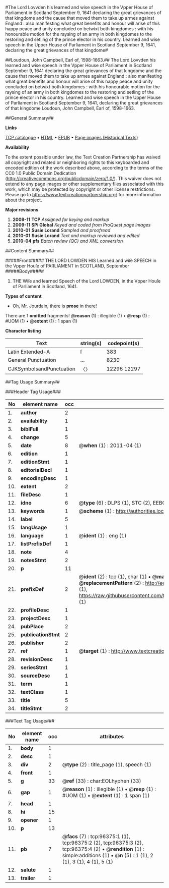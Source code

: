 #The Lord Lovvden his learned and wise speech in the Vpper House of Parliament in Scotland September 9, 1641 declaring the great grievances of that kingdome and the cause that moved them to take up armes against England : also manifesting what great benefits and honour will arise of this happy peace and unity concluded on betwixt both kingdomes : with his honourable motion for the raysing of an army in both kingdomes to the restoring and setling of the prince elector in his country. Learned and wise speech in the Upper House of Parliament in Scotland September 9, 1641, declaring the great grievances of that kingdome#

##Loudoun, John Campbell, Earl of, 1598-1663.##
The Lord Lovvden his learned and wise speech in the Vpper House of Parliament in Scotland September 9, 1641 declaring the great grievances of that kingdome and the cause that moved them to take up armes against England : also manifesting what great benefits and honour will arise of this happy peace and unity concluded on betwixt both kingdomes : with his honourable motion for the raysing of an army in both kingdomes to the restoring and setling of the prince elector in his country.
Learned and wise speech in the Upper House of Parliament in Scotland September 9, 1641, declaring the great grievances of that kingdome
Loudoun, John Campbell, Earl of, 1598-1663.

##General Summary##

**Links**

[TCP catalogue](http://www.ota.ox.ac.uk/tcp/)  • 
[HTML](http://tei.it.ox.ac.uk/tcp/Texts-HTML/free/A49/A49192.html)  • 
[EPUB](http://tei.it.ox.ac.uk/tcp/Texts-EPUB/free/A49/A49192.epub) • 
[Page images (Historical Texts)](https://historicaltexts.jisc.ac.uk/eebo-12993923e)

**Availability**

To the extent possible under law, the Text Creation Partnership has waived all copyright and related or neighboring rights to this keyboarded and encoded edition of the work described above, according to the terms of the CC0 1.0 Public Domain Dedication (http://creativecommons.org/publicdomain/zero/1.0/). This waiver does not extend to any page images or other supplementary files associated with this work, which may be protected by copyright or other license restrictions. Please go to https://www.textcreationpartnership.org/ for more information about the project.

**Major revisions**

1. __2009-11__ __TCP__ *Assigned for keying and markup*
1. __2009-11__ __SPi Global__ *Keyed and coded from ProQuest page images*
1. __2010-01__ __Susie Lorand__ *Sampled and proofread*
1. __2010-01__ __Susie Lorand__ *Text and markup reviewed and edited*
1. __2010-04__ __pfs__ *Batch review (QC) and XML conversion*

##Content Summary##

#####Front#####
THE LORD LOWDEN HIS Learned and wiſe SPEECH in the Vpper Houſe of PARLIAMENT in SCOTLAND, September 
#####Body#####

1. THE Wiſe and learned Speech of the Lord LOWDEN, in the Vpper Houſe of Parliament in Scotland, 1641.

**Types of content**

  * Oh, Mr. Jourdain, there is **prose** in there!

There are 1 **omitted** fragments! 
 @__reason__ (1) : illegible (1)  •  @__resp__ (1) : #UOM (1)  •  @__extent__ (1) : 1 span (1)

**Character listing**


|Text|string(s)|codepoint(s)|
|---|---|---|
|Latin Extended-A|ſ|383|
|General Punctuation|…|8230|
|CJKSymbolsandPunctuation|〈〉|12296 12297|

##Tag Usage Summary##

###Header Tag Usage###

|No|element name|occ|attributes|
|---|---|---|---|
|1.|__author__|2||
|2.|__availability__|1||
|3.|__biblFull__|1||
|4.|__change__|5||
|5.|__date__|8| @__when__ (1) : 2011-04 (1)|
|6.|__edition__|1||
|7.|__editionStmt__|1||
|8.|__editorialDecl__|1||
|9.|__encodingDesc__|1||
|10.|__extent__|2||
|11.|__fileDesc__|1||
|12.|__idno__|6| @__type__ (6) : DLPS (1), STC (2), EEBO-CITATION (1), OCLC (1), VID (1)|
|13.|__keywords__|1| @__scheme__ (1) : http://authorities.loc.gov/ (1)|
|14.|__label__|5||
|15.|__langUsage__|1||
|16.|__language__|1| @__ident__ (1) : eng (1)|
|17.|__listPrefixDef__|1||
|18.|__note__|4||
|19.|__notesStmt__|2||
|20.|__p__|11||
|21.|__prefixDef__|2| @__ident__ (2) : tcp (1), char (1)  •  @__matchPattern__ (2) : ([0-9\-]+):([0-9IVX]+) (1), (.+) (1)  •  @__replacementPattern__ (2) : http://eebo.chadwyck.com/downloadtiff?vid=$1&page=$2 (1), https://raw.githubusercontent.com/textcreationpartnership/Texts/master/tcpchars.xml#$1 (1)|
|22.|__profileDesc__|1||
|23.|__projectDesc__|1||
|24.|__pubPlace__|2||
|25.|__publicationStmt__|2||
|26.|__publisher__|2||
|27.|__ref__|1| @__target__ (1) : http://www.textcreationpartnership.org/docs/. (1)|
|28.|__revisionDesc__|1||
|29.|__seriesStmt__|1||
|30.|__sourceDesc__|1||
|31.|__term__|1||
|32.|__textClass__|1||
|33.|__title__|5||
|34.|__titleStmt__|2||


###Text Tag Usage###

|No|element name|occ|attributes|
|---|---|---|---|
|1.|__body__|1||
|2.|__desc__|1||
|3.|__div__|2| @__type__ (2) : title_page (1), speech (1)|
|4.|__front__|1||
|5.|__g__|33| @__ref__ (33) : char:EOLhyphen (33)|
|6.|__gap__|1| @__reason__ (1) : illegible (1)  •  @__resp__ (1) : #UOM (1)  •  @__extent__ (1) : 1 span (1)|
|7.|__head__|1||
|8.|__hi__|15||
|9.|__opener__|1||
|10.|__p__|13||
|11.|__pb__|7| @__facs__ (7) : tcp:96375:1 (1), tcp:96375:2 (2), tcp:96375:3 (2), tcp:96375:4 (2)  •  @__rendition__ (1) : simple:additions (1)  •  @__n__ (5) : 1 (1), 2 (1), 3 (1), 4 (1), 5 (1)|
|12.|__salute__|1||
|13.|__trailer__|1||
